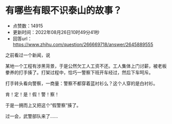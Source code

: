 # 有哪些有眼不识泰山的故事？
- 点赞数：14915
- 更新时间：2022年08月26日10时49分41秒
- 回答url：https://www.zhihu.com/question/266669718/answer/2645889555
<body>
 <p data-pid="T1SYji8C">之前看过一个新闻，说</p>
 <p data-pid="z45hveHo">某地一个工程有涉黑背景，于是公然欠工人工资不还。工人集体上门讨薪，被老板豢养的打手揍了。打架过程中，恰巧一警察下班开车经过，然后下车呵斥。</p>
 <p data-pid="QVrXPoIR">打手转头看向警察，一商量：警察不都穿着蓝衬衫么？这个人穿的是白衬衫。</p>
 <p data-pid="zJdd4bhn">肯！定！是！假！警！察！</p>
 <p data-pid="QgKZrp2L">于是一拥而上又把这个“假警察”揍了。</p>
 <p data-pid="XtqSB0Hw">过一会，武警部队来了……</p>
</body>